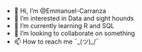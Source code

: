 - 👋 Hi, I’m @Emmanuel-Carranza
- 👀 I’m interested in Data and sight hounds
- 🌱 I’m currently learning R and SQL
- 💞️ I’m looking to collaborate on something
- 📫 How to reach me ¯\_(ツ)_/¯

<!---
Emmanuel-Carranza/Emmanuel-Carranza is a ✨ special ✨ repository because its `README.md` (this file) appears on your GitHub profile.
You can click the Preview link to take a look at your changes.
--->
